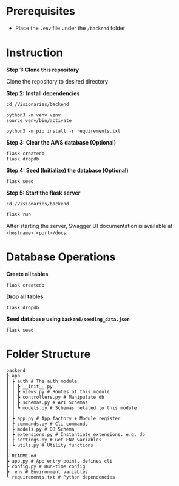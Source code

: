 # Prerequisites

* Place the `.env`  file under the `/backend` folder

# Instruction

**Step 1: Clone this repository**

Clone the repository to desired directory

**Step 2: Install dependencies**

```
cd /Visionaries/backend

python3 -m venv venv
source venv/bin/activate

python3 -m pip install -r requirements.txt
```

**Step 3: Clear the AWS database (Optional)**

```
flask createdb
flask dropdb
```

**Step 4: Seed (Initialize) the database (Optional)**

```
flask seed
```

**Step 5: Start the flask server**

```
cd /Visionaries/backend

flask run
```

After starting the server, Swagger UI documentation is available at `<hostname>:<port>/docs`.

# Database Operations

**Create all tables**

```
flask createdb
```

**Drop all tables**

```
flask dropdb
```

**Seed database using `backend/seeding_data.json`**

```
flask seed
```

# Folder Structure

```
backend
┣ app
┃ ┣ auth # The auth module
┃ ┃ ┣ __init__.py
┃ ┃ ┣ views.py # Routes of this module
┃ ┃ ┣ controllers.py # Manipulate db
┃ ┃ ┣ schemas.py # API Schemas
┃ ┃ ┗ models.py # Schemas related to this module
┃ ┃
┃ ┣ app.py # App factory + Module register
┃ ┣ commands.py # Cli commands
┃ ┣ models.py # DB Schema
┃ ┣ extensions.py # Instantiate extensions. e.g. db
┃ ┣ settings.py # Get ENV variables
┃ ┗ utils.py # Utility functions
┃
┣ README.md
┣ app.py # App entry point, defines cli
┣ config.py # Run-time config
┣ .env # Environment variables
┗ requirements.txt # Python dependencies
```